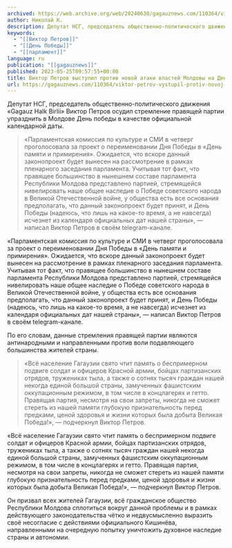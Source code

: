 ```yaml
---
archived: https://web.archive.org/web/20240630/gagauznews.com/110364/viktor-petrov-vystupil-protiv-novoj-ataki-vlastej-moldovy-na-den-pobedy.html
author: Николай К.
description: Депутат НСГ, председатель общественно-политического движения «Gagauz Halk Birlii» Виктор Петров осудил стремление правящей партии упразднить в Молдове День победы в качестве официальной календарной даты. «Парламентская комиссия по культуре и СМИ в четверг проголосовала за проект о переименовании Дня Победы в «День памяти и примирения». Ожидается, что вскоре данный законопроект будет вынесен на рассмотрение в рамках пленарного заседания парламента. Учитывая тот факт, что правящее большинство в нынешнем составе парламента Республики Молдова представлено партией, стремящейся нивелировать наше общее наследие о Победе советского народа в Великой Отечественной войне, у общества есть все основания предполагать, что данный законопроект будет принят, и День Победы (надеюсь, […]
keywords:
  - "[[Виктор Петров]]"
  - "[[День Победы]]"
  - "[[парламент]]"
language: ru
publication: "[[gagauznews]]"
published: 2023-05-25T09:57:55+00:00
title: Виктор Петров выступил против новой атаки властей Молдовы на День Победы
url: https://gagauznews.com/110364/viktor-petrov-vystupil-protiv-novoj-ataki-vlastej-moldovy-na-den-pobedy.html
---
```


Депутат НСГ, председатель общественно-политического движения «Gagauz Halk Birlii» Виктор Петров осудил стремление правящей партии упразднить в Молдове День победы в качестве официальной календарной даты.

> «Парламентская комиссия по культуре и СМИ в четверг проголосовала за проект о переименовании Дня Победы в «День памяти и примирения». Ожидается, что вскоре данный законопроект будет вынесен на рассмотрение в рамках пленарного заседания парламента. Учитывая тот факт, что правящее большинство в нынешнем составе парламента Республики Молдова представлено партией, стремящейся нивелировать наше общее наследие о Победе советского народа в Великой Отечественной войне, у общества есть все основания предполагать, что данный законопроект будет принят, и День Победы (надеюсь, что лишь на какое-то время, а не навсегда) исчезнет из календаря официальных дат нашей страны», — написал Виктор Петров в своём telegram-канале.

«Парламентская комиссия по культуре и СМИ в четверг проголосовала за проект о переименовании Дня Победы в «День памяти и примирения». Ожидается, что вскоре данный законопроект будет вынесен на рассмотрение в рамках пленарного заседания парламента. Учитывая тот факт, что правящее большинство в нынешнем составе парламента Республики Молдова представлено партией, стремящейся нивелировать наше общее наследие о Победе советского народа в Великой Отечественной войне, у общества есть все основания предполагать, что данный законопроект будет принят, и День Победы (надеюсь, что лишь на какое-то время, а не навсегда) исчезнет из календаря официальных дат нашей страны», — написал Виктор Петров в своём telegram-канале.

По его словам, данные стремления правящей партии являются антинародными и направленными против воли подавляющего большинства жителей страны.

> «Всё население Гагаузии свято чтит память о беспримерном подвиге солдат и офицеров Красной армии, бойцах партизанских отрядов, тружениках тыла, а также о сотнях тысяч граждан нашей некогда единой большой страны, замученных фашистским оккупационным режимом, в том числе в концлагерях и гетто. Правящая партия, несмотря на свои запреты, никогда не сможет стереть из нашей памяти глубокую признательность перед предками, ценой здоровья и жизни которых была добыта Великая Победа!», — подчеркнул Виктор Петров.

«Всё население Гагаузии свято чтит память о беспримерном подвиге солдат и офицеров Красной армии, бойцах партизанских отрядов, тружениках тыла, а также о сотнях тысяч граждан нашей некогда единой большой страны, замученных фашистским оккупационным режимом, в том числе в концлагерях и гетто. Правящая партия, несмотря на свои запреты, никогда не сможет стереть из нашей памяти глубокую признательность перед предками, ценой здоровья и жизни которых была добыта Великая Победа!», — подчеркнул Виктор Петров.

Он призвал всех жителей Гагаузии, всё гражданское общество Республики Молдова сплотиться вокруг данной проблемы и в рамках действующего законодательства чётко и недвусмысленно выразить своё несогласие с действиями официального Кишинёва, направленными на очередную попытку уничтожить духовное наследие страны и автономии.